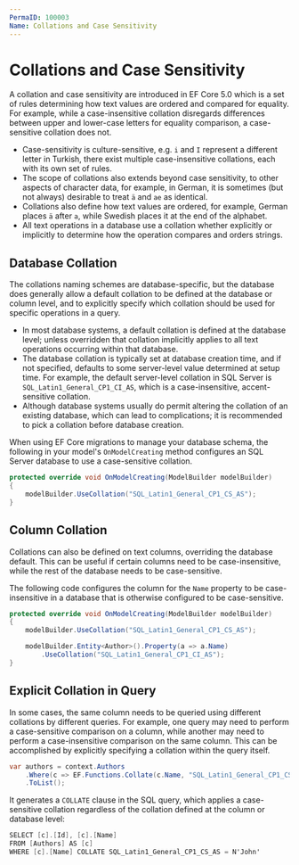 ```yaml
---
PermaID: 100003
Name: Collations and Case Sensitivity
---
```


# Collations and Case Sensitivity

A collation and case sensitivity are introduced in EF Core 5.0 which is a set of rules determining how text values are ordered and compared for equality. For example, while a case-insensitive collation disregards differences between upper and lower-case letters for equality comparison, a case-sensitive collation does not. 

 - Case-sensitivity is culture-sensitive, e.g. `i` and `I` represent a different letter in Turkish, there exist multiple case-insensitive collations, each with its own set of rules. 
 - The scope of collations also extends beyond case sensitivity, to other aspects of character data, for example, in German, it is sometimes (but not always) desirable to treat `ä` and `ae` as identical. 
 - Collations also define how text values are ordered, for example, German places `ä` after `a`, while Swedish places it at the end of the alphabet. 
 - All text operations in a database use a collation whether explicitly or implicitly to determine how the operation compares and orders strings. 

## Database Collation

The collations naming schemes are database-specific, but the database does generally allow a default collation to be defined at the database or column level, and to explicitly specify which collation should be used for specific operations in a query.

 - In most database systems, a default collation is defined at the database level; unless overridden that collation implicitly applies to all text operations occurring within that database. 
 - The database collation is typically set at database creation time, and if not specified, defaults to some server-level value determined at setup time. For example, the default server-level collation in SQL Server is `SQL_Latin1_General_CP1_CI_AS`, which is a case-insensitive, accent-sensitive collation. 
 - Although database systems usually do permit altering the collation of an existing database, which can lead to complications; it is recommended to pick a collation before database creation.

When using EF Core migrations to manage your database schema, the following in your model's `OnModelCreating` method configures an SQL Server database to use a case-sensitive collation.

```csharp
protected override void OnModelCreating(ModelBuilder modelBuilder)
{
    modelBuilder.UseCollation("SQL_Latin1_General_CP1_CS_AS");
}
```

## Column Collation

Collations can also be defined on text columns, overriding the database default. This can be useful if certain columns need to be case-insensitive, while the rest of the database needs to be case-sensitive.

The following code configures the column for the `Name` property to be case-insensitive in a database that is otherwise configured to be case-sensitive.

```csharp
protected override void OnModelCreating(ModelBuilder modelBuilder)
{
    modelBuilder.UseCollation("SQL_Latin1_General_CP1_CS_AS");

    modelBuilder.Entity<Author>().Property(a => a.Name)
        .UseCollation("SQL_Latin1_General_CP1_CI_AS");
}
```

## Explicit Collation in Query

In some cases, the same column needs to be queried using different collations by different queries. For example, one query may need to perform a case-sensitive comparison on a column, while another may need to perform a case-insensitive comparison on the same column. This can be accomplished by explicitly specifying a collation within the query itself.

```csharp
var authors = context.Authors
    .Where(c => EF.Functions.Collate(c.Name, "SQL_Latin1_General_CP1_CS_AS") == "John")
    .ToList();
```

It generates a `COLLATE` clause in the SQL query, which applies a case-sensitive collation regardless of the collation defined at the column or database level:

```csharp
SELECT [c].[Id], [c].[Name]
FROM [Authors] AS [c]
WHERE [c].[Name] COLLATE SQL_Latin1_General_CP1_CS_AS = N'John'
```
